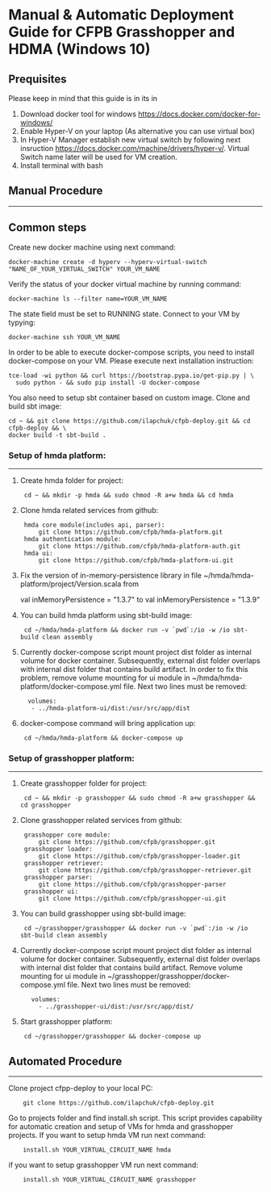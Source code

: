 # Manual & Automatic Deployment Guide for CFPB Grasshopper and HDMA (Windows 10)

Prequisites
------------------------
Please keep in mind that this guide is in its in

1. Download docker tool for windows https://docs.docker.com/docker-for-windows/
2. Enable Hyper-V on your laptop (As alternative you can use virtual box)
3. In Hyper-V Manager establish new virtual switch by following next insruction https://docs.docker.com/machine/drivers/hyper-v/. Virtual Switch name later will be used for VM creation.
4. Install terminal with bash

## Manual Procedure
---------------------------

Common steps
-------------------------
Create new docker machine using next command:

	docker-machine create -d hyperv --hyperv-virtual-switch "NAME_OF_YOUR_VIRTUAL_SWITCH" YOUR_VM_NAME
	
Verify the status of your docker virtual machine by running command:

	docker-machine ls --filter name=YOUR_VM_NAME

The state field must be set to RUNNING state. Connect to your VM by typying:

	docker-machine ssh YOUR_VM_NAME

In order to be able to execute docker-compose scripts, you need to install docker-compose on your VM. Please execute next installation instruction:

	tce-load -wi python && curl https://bootstrap.pypa.io/get-pip.py | \
	  sudo python - && sudo pip install -U docker-compose

You also need to setup sbt container based on custom image. Clone and build sbt image:

	cd ~ && git clone https://github.com/ilapchuk/cfpb-deploy.git && cd cfpb-deploy && \
	docker build -t sbt-build .

### Setup of hmda platform:
---------------------------

1. Create hmda folder for project:

		cd ~ && mkdir -p hmda && sudo chmod -R a+w hmda && cd hmda

2. Clone hmda related services from github:

		hmda core module(includes api, parser): 
			git clone https://github.com/cfpb/hmda-platform.git
		hmda authentication module: 
			git clone https://github.com/cfpb/hmda-platform-auth.git
		hmda ui: 
			git clone https://github.com/cfpb/hmda-platform-ui.git
		
3. Fix the version of in-memory-persistence library in file ~/hmda/hmda-platform/project/Version.scala from 

	  val inMemoryPersistence = "1.3.7"
		to
	  val inMemoryPersistence = "1.3.9"

4. You can build hmda platform using sbt-build image:

		cd ~/hmda/hmda-platform && docker run -v `pwd`:/io -w /io sbt-build clean assembly

5. Currently docker-compose script mount project dist folder as internal volume for docker container. Subsequently, external dist folder overlaps with internal dist folder that contains build artifact. In order to fix this problem, remove volume mounting for ui module in ~/hmda/hmda-platform/docker-compose.yml file. Next two lines must be removed:

         volumes:
	      - ../hmda-platform-ui/dist:/usr/src/app/dist

6. docker-compose command will bring application up:

		cd ~/hmda/hmda-platform && docker-compose up

### Setup of grasshopper platform:
---------------------------

1. Create grasshopper folder for project:

		cd ~ && mkdir -p grasshopper && sudo chmod -R a+w grasshopper && cd grasshopper

2. Clone grasshopper related services from github:

		grasshopper core module: 
			git clone https://github.com/cfpb/grasshopper.git
		grasshopper loader: 
			git clone https://github.com/cfpb/grasshopper-loader.git
		grasshopper retriever: 
			git clone https://github.com/cfpb/grasshopper-retriever.git
		grasshopper parser: 
			git clone https://github.com/cfpb/grasshopper-parser
		grasshopper ui: 
			git clone https://github.com/cfpb/grasshopper-ui.git

3. You can build grasshopper using sbt-build image:

		cd ~/grasshopper/grasshopper && docker run -v `pwd`:/io -w /io sbt-build clean assembly

4. Currently docker-compose script mount project dist folder as internal volume for docker container. Subsequently, external dist folder overlaps with internal dist folder that contains build artifact. Remove volume mounting for ui module in ~/grasshopper/grasshopper/docker-compose.yml file. Next two lines must be removed:

		  volumes:
			- ../grasshopper-ui/dist:/usr/src/app/dist/

5. Start grasshopper platform: 

		cd ~/grasshopper/grasshopper && docker-compose up

## Automated Procedure
---------------------------

Clone project cfpp-deploy to your local PC: 

		git clone https://github.com/ilapchuk/cfpb-deploy.git

Go to projects folder and find install.sh script. This script provides capability for automatic creation and setup of VMs for hmda and grasshopper projects.
If you want to setup hmda VM run next command:

		install.sh YOUR_VIRTUAL_CIRCUIT_NAME hmda

if you want to setup grasshopper VM run next command:

		install.sh YOUR_VIRTUAL_CIRCUIT_NAME grasshopper

	
